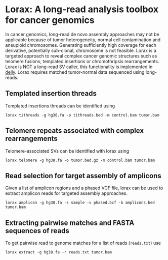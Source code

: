 # Lorax: A long-read analysis toolbox for cancer genomics

In cancer genomics, long-read de novo assembly approaches may not be applicable because of tumor heterogeneity, normal cell contamination and aneuploid chromosomes. Generating sufficiently high coverage for each derivative, potentially sub-clonal, chromosome is not feasible. Lorax is a targeted approach to reveal complex cancer genomic structures such as telomere fusions, templated insertions or chromothripsis rearrangements. Lorax is NOT a long-read SV caller, this functionality is implemented in [delly](https://github.com/dellytools/delly). Lorax requires matched tumor-normal data sequenced using long-reads.

## Templated insertion threads

Templated insertions threads can be identified using

`lorax tithreads -g hg38.fa -o tithreads.bed -m control.bam tumor.bam`

## Telomere repeats associated with complex rearrangements

Telomere-associated SVs can be identified with lorax using

`lorax telomere -g hg38.fa -o tumor.bed.gz -m control.bam tumor.bam`

## Read selection for target assembly of amplicons

Given a list of amplicon regions and a phased VCF file, lorax can be used to extract amplicon reads for targeted assembly approaches.

`lorax amplicon -g hg38.fa -s sample -v phased.bcf -b amplicons.bed tumor.bam`

## Extracting pairwise matches and FASTA sequences of reads

To get pairwise read to genome matches for a list of reads (`reads.txt`) use

`lorax extract -g hg38.fa -r reads.txt tumor.bam`
